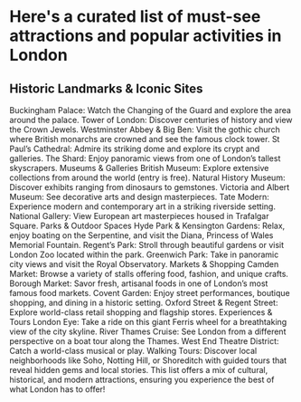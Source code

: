 # Here's a curated list of must-see attractions and popular activities in London

## Historic Landmarks & Iconic Sites

Buckingham Palace: Watch the Changing of the Guard and explore the area around the palace.
Tower of London: Discover centuries of history and view the Crown Jewels.
Westminster Abbey & Big Ben: Visit the gothic church where British monarchs are crowned and see the famous clock tower.
St Paul’s Cathedral: Admire its striking dome and explore its crypt and galleries.
The Shard: Enjoy panoramic views from one of London’s tallest skyscrapers.
Museums & Galleries
British Museum: Explore extensive collections from around the world (entry is free).
Natural History Museum: Discover exhibits ranging from dinosaurs to gemstones.
Victoria and Albert Museum: See decorative arts and design masterpieces.
Tate Modern: Experience modern and contemporary art in a striking riverside setting.
National Gallery: View European art masterpieces housed in Trafalgar Square.
Parks & Outdoor Spaces
Hyde Park & Kensington Gardens: Relax, enjoy boating on the Serpentine, and visit the Diana, Princess of Wales Memorial Fountain.
Regent’s Park: Stroll through beautiful gardens or visit London Zoo located within the park.
Greenwich Park: Take in panoramic city views and visit the Royal Observatory.
Markets & Shopping
Camden Market: Browse a variety of stalls offering food, fashion, and unique crafts.
Borough Market: Savor fresh, artisanal foods in one of London’s most famous food markets.
Covent Garden: Enjoy street performances, boutique shopping, and dining in a historic setting.
Oxford Street & Regent Street: Explore world-class retail shopping and flagship stores.
Experiences & Tours
London Eye: Take a ride on this giant Ferris wheel for a breathtaking view of the city skyline.
River Thames Cruise: See London from a different perspective on a boat tour along the Thames.
West End Theatre District: Catch a world-class musical or play.
Walking Tours: Discover local neighborhoods like Soho, Notting Hill, or Shoreditch with guided tours that reveal hidden gems and local stories.
This list offers a mix of cultural, historical, and modern attractions, ensuring you experience the best of what London has to offer!
